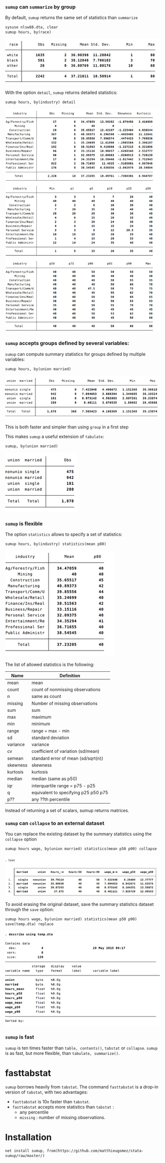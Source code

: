 



### `sumup` can `summarize` by group

By default, `sumup` returns the same set of statistics than `summarize` 

```
sysuse nlsw88.dta, clear
sumup hours, by(race) 
```
![](img/sum.jpg)

With the option `detail`, `sumup` returns detailed statistics:
```
sumup hours, by(industry) detail
```
![](img/sumdetail.jpg)



### `sumup` accepts groups defined by several variables:

`sumup` can compute summary statistics for groups defined by multiple variables:

```
sumup hours, by(union married) 
```
![](img/sumgroups.jpg)

This is both faster and simpler than using `group` in a first step

This makes `sumup` a useful extension of `tabulate`:

```
sumup, by(union married) 
```
![](img/sumtab.jpg)



### `sumup` is flexible

The option `statistics` allows to specify a set of statistics:
```
sumup hours, by(industry) statistics(mean p80)
```
![](img/sumstat.jpg)


The list of allowed statistics is the following:

Name | Definition
---|---
mean          | mean
count         | count of nonmissing observations
n             | same as count
missing	|	Number of missing observations
sum           | sum
max           | maximum
min           | minimum
range         | range = max - min
sd            | standard deviation
variance      | variance
cv            | coefficient of variation (sd/mean)
semean        | standard error of mean (sd/sqrt(n))
skewness      | skewness
kurtosis      | kurtosis
median        | median (same as p50)
iqr           | interquartile range = p75 - p25
q             | equivalent to specifying p25 p50 p75
p??			|	any ??th percentile


Instead of returning a set of scalars, sumup returns matrices.





### `sumup` can `collapse` to an external dataset

You can replace the existing dataset by the summary statistics using the `collapse` option
```
sumup hours wage, by(union married) statistics(mean p50 p90) collapse
```
![](img/sumcollapse.jpg)



To avoid erasing the original dataset, save the summary statistics  dataset through the `save` option:

```
sumup hours wage, by(union married) statistics(mean p50 p90) save(temp.dta) replace
```
![](img/sumcollapse2.jpg)





### `sumup` is fast
`sumup` is ten times faster than `table, contents()`, `tabstat` or `collapse`. `sumup` is as fast, but more flexible, than `tabulate, summarize()`.

# fasttabstat
`sumup` borrows heavily from `tabstat`. The command `fasttabstat` is a drop-in version of `tabstat`, with two advantages:
- `fasttabstat`  is 10x faster than `tabstat`.
- `fasttabstat` accepts more statistics than `tabstat` : 
	- any percentile 
	- `missing` : number of missing observations.


# Installation
```
net install sumup, from(https://github.com/matthieugomez/stata-sumup/raw/master/)
```
